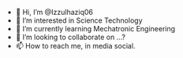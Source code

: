 - 👋 Hi, I’m @Izzulhaziq06
- 👀 I’m interested in Science Technology
- 🌱 I’m currently learning Mechatronic Engineering
- 💞️ I’m looking to collaborate on ...?
- 📫 How to reach me, in media social.

<!---
Izzulhaziq06/Izzulhaziq06 is a ✨ special ✨ repository because its `README.md` (this file) appears on your GitHub profile.
You can click the Preview link to take a look at your changes.
--->
